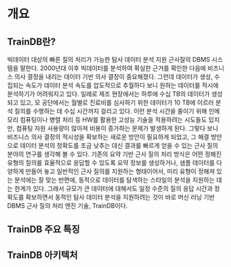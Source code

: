 # 개요

## TrainDB란?
빅데이터 대상의 빠른 질의 처리가 가능한 탐사 데이터 분석 지원 근사질의 DBMS 시스템을 말한다. 2000년대 이후 빅데이터를 분석하여 확실한 근거를 확인한 다음에 비즈니스 의사 결정을 내리는 데이터 기반 의사 결정이 중요해졌다. 그런데 데이터가 생성, 수집되는 속도가 데이터 분석 속도를 압도적으로 추월하다 보니 원하는 데이터를 적시에 분석하기가 어려워지고 있다. 일례로 제조 현장에서는 하루에 수십 TB의 데이터가 생성되고 있고, 모 공단에서는 월별로 진료비를 심사하기 위한 데이터가 10 TB에 이르러 분석 질의를 수행하는 데 수십 시간까지 걸리고 있다. 이런 분석 시간을 줄이기 위해 인메모리 컴퓨팅이나 병렬 처리 등 HW를 활용한 고성능 기술을 적용하려는 시도들도 있지만, 컴퓨팅 자원 사용량이 많아져 비용이 증가하는 문제가 발생하게 된다. 그렇다 보니 비즈니스 의사 결정의 적시성을 확보하는 새로운 방안이 필요하게 되었고, 그 해결 방안으로 데이터 분석의 정확도를 조금 낮추는 대신 결과를 빠르게 얻을 수 있는 근사 질의 분야의 연구를 생각해 볼 수 있다. 기존의 요약 기반 근사 질의 처리 방식은 어떤 정해진 유형의 질의를 효율적으로 응답할 수 있도록 요약 정보를 생성하거나, 샘플 데이터를 다양하게 만들어 놓고 일반적인 근사 질의를 지원하는 형태이어서, 미리 유형이 정해져 있는 분석에는 잘 맞는 반면에, 동적으로 데이터를 탐색하는 스타일의 분석을 지원하는 데는 한계가 있다. 그래서 규모가 큰 데이터에 대해서도 일정 수준의 질의 응답 시간과 정확도를 확보하면서 동적인 탐사 데이터 분석을 지원하려는 것이 바로 머신 러닝 기반 DBMS 근사 질의 처리 엔진 기술, TrainDB이다.

## TrainDB 주요 특징



## TrainDB 아키텍처

